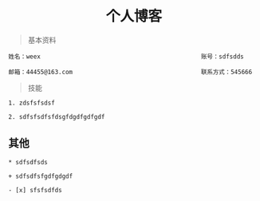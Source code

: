 # <center>个人博客</center>
[//]:# (博客展示地址：https://mary-ma123.github.io/)
> 基本资料

    姓名：weex                                             账号：sdfsdds
	
	邮箱：44455@163.com                                    联系方式：545666


> 技能

	1. zdsfsfsdsf
	
	2. sdfsfsdfsfdsgfdgdfgdfgdf
	
## 其他
   
	* sdfsdfsds

	+ sdfsdfsfgdfgdgdf
	
	- [x] sfsfsdfds
